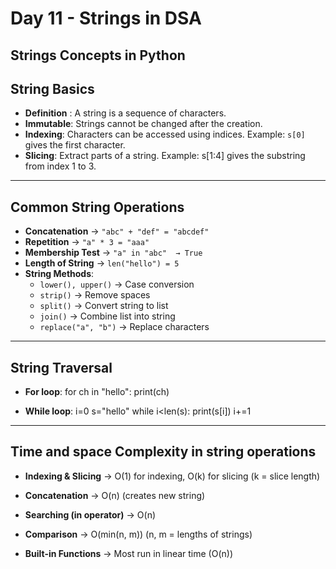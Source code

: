 # Day 11 - Strings in DSA 

## Strings Concepts in Python

## String Basics
- **Definition** : A string is a sequence of characters.
- **Immutable**: Strings cannot be changed after the creation.
- **Indexing**: Characters can be accessed using indices.
Example: `s[0]` gives the first character.
- **Slicing**: Extract parts of a string.
Example: s[1:4] gives the substring from index 1 to 3.


---
## Common String Operations
- **Concatenation** → `"abc" + "def" = "abcdef"`
- **Repetition** → `"a" * 3 = "aaa"`
- **Membership Test** → `"a" in "abc"  → True`
- **Length of String** → `len("hello") = 5`
- **String Methods**:
  - `lower(), upper()` → Case conversion
  - `strip()` → Remove spaces
  - `split()` → Convert string to list
  - `join()` → Combine list into string
  - `replace("a", "b")` → Replace characters

---
## String Traversal
- **For loop**:
for ch in "hello":
    print(ch)

- **While loop**:
  i=0
  s="hello"
  while i<len(s):
      print(s[i])
      i+=1

---
## Time and space Complexity in string operations
- **Indexing & Slicing** → O(1) for indexing, O(k) for slicing (k = slice length)

- **Concatenation** → O(n) (creates new string)

- **Searching (in operator)** → O(n)

- **Comparison** → O(min(n, m)) (n, m = lengths of strings)

- **Built-in Functions** → Most run in linear time (O(n))


